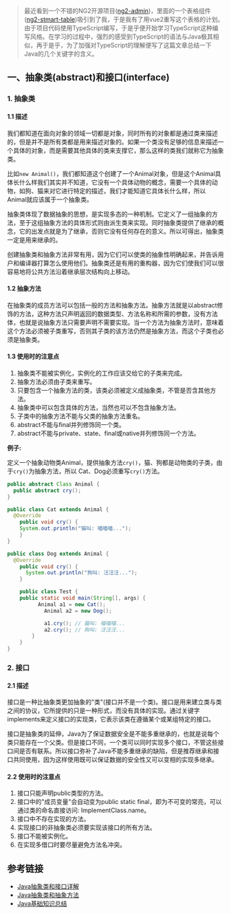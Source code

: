 > 最近看到一个不错的NG2开源项目([ng2-admin](https://github.com/akveo/ng2-admin))，里面的一个表格组件([ng2-stmart-table](https://github.com/akveo/ng2-smart-table))吸引到了我，于是我有了用vue2重写这个表格的计划。由于项目代码使用TypeScript编写，于是乎便开始学习TypeScript这种编写风格。在学习的过程中，强烈的感受到TypeScript的语法与Java极其相似，再于是乎，为了加强对TypeScript的理解便写了这篇文章总结一下Java的几个关键字的含义。

## 一、抽象类(abstract)和接口(interface)

### 1. 抽象类

#### __1.1 描述__

我们都知道在面向对象的领域一切都是对象，同时所有的对象都是通过类来描述的，但是并不是所有类都是用来描述对象的。如果一个类没有足够的信息来描述一个具体的对象，而是需要其他具体的类来支撑它，那么这样的类我们就称它为抽象类。

比如`new Animal()`，我们都知道这个创建了一个Animal对象，但是这个Animal具体长什么样我们其实并不知道，它没有一个具体动物的概念，需要一个具体的动物，如狗、猫来对它进行特定的描述，我们才能知道它具体长什么样，所以Animal就应该属于一个抽象类。

抽象类体现了数据抽象的思想，是实现多态的一种机制。它定义了一组抽象的方法，至于这组抽象方法的具体形式则由派生类来实现。同时抽象类提供了继承的概念，它的出发点就是为了继承，否则它没有任何存在的意义。所以可得出，抽象类一定是用来继承的。

创建抽象类和抽象方法非常有用，因为它们可以使类的抽象性明确起来，并告诉用户和编译器打算怎么使用他们。抽象类还是有用的重构器，因为它们使我们可以很容易地将公共方法沿着继承层次结构向上移动。

#### __1.2 抽象方法__

在抽象类的成员方法可以包括一般的方法和抽象方法。抽象方法就是以abstract修饰的方法，这种方法只声明返回的数据类型、方法名称和所需的参数，没有方法体，也就是说抽象方法只需要声明不需要实现。当一个方法为抽象方法时，意味着这个方法必须被子类重写，否则其子类的该方法仍然是抽象方法，而这个子类也必须是抽象类。

#### __1.3 使用时的注意点__

1. 抽象类不能被实例化，实例化的工作应该交给它的子类来完成。
2. 抽象方法必须由子类来重写。
3. 只要包含一个抽象方法的类，该类必须被定义成抽象类，不管是否含其他方法。
4. 抽象类中可以包含具体的方法，当然也可以不包含抽象方法。
5. 子类中的抽象方法不能与父类的抽象方法重名。
6. abstract不能与final并列修饰同一个类。
7. abstract不能与private、state、final或native并列修饰同一个方法。

__例子:__

定义一个抽象动物类Animal，提供抽象方法`cry()`，猫、狗都是动物类的子类，由于`cry()`为抽象方法，所以 Cat、Dog必须重写`cry()`方法。
```Java
public abstract Class Animal {
  public abstract cry();
}

public class Cat extends Animal {
  @Override
	public void cry() {
    System.out.println("猫叫: 喵喵喵...");
	}
}

public class Dog extends Animal {
  @Override
	public void cry() {
	  System.out.println("狗叫: 汪汪汪...");
	}

	public class Test {
    public static void main(String[], args) {
		  Animal a1 = new Cat();
			Animal a2 = new Dog();

			a1.cry(); // 猫叫: 喵喵喵...
			a2.cry(); // 狗叫: 汪汪汪...
		}
	}
}
```

### 2. 接口

#### __2.1 描述__

接口是一种比抽象类更加抽象的"类"(接口并不是一个类)。接口是用来建立类与类之间的协议，它所提供的只是一种形式，而没有具体的实现。通过关键字implements来定义接口的实现类，它表示该类在遵循某个或某组特定的接口。

接口是抽象类的延伸，Java为了保证数据安全是不能多重继承的，也就是说每个类只能存在一个父类。但是接口不同，一个类可以同时实现多个接口，不管这些接口间是否有联系。所以接口弥补了Java不能多重继承的缺陷，但是推荐继承和接口共同使用，因为这样使用既可以保证数据的安全性又可以变相的实现多继承。

#### __2.2 使用时的注意点__

1.  接口只能声明public类型的方法。
2. 接口中的"成员变量"会自动变为public static final，即为不可变的常亮，可以通过类的命名直接访问: ImplementClass.name。
3. 接口中不存在实现的方法。
4. 实现接口的非抽象类必须要实现该接口的所有方法。
5. 接口不能被实例化。
6. 在实现多借口时要尽量避免方法名冲突。

## 参考链接

- [Java抽象类和接口详解](http://www.cnblogs.com/hdk1993/p/4541053.html)
- [Java抽象类和抽象方法](http://blog.csdn.net/tsuliuchao/article/details/5423026)
- [Java基础知识总结](https://my.oschina.net/u/267295/blog/52716)
